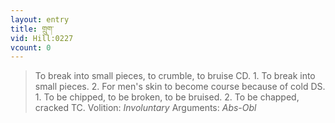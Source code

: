 ```yaml
---
layout: entry
title: གྲུག་
vid: Hill:0227
vcount: 0
---
```

> To break into small pieces, to crumble, to bruise CD\. 1\. To break into small pieces\. 2\. For men's skin to become course because of cold DS\. 1\. To be chipped, to be broken, to be bruised\. 2\. To be chapped, cracked TC\.
> Volition: _Involuntary_
> Arguments: _Abs-Obl_


